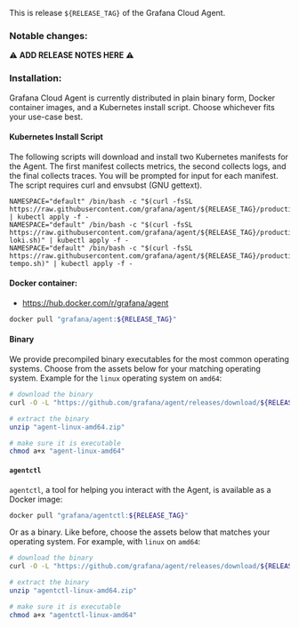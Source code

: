 This is release `${RELEASE_TAG}` of the Grafana Cloud Agent.

### Notable changes:
:warning: **ADD RELEASE NOTES HERE** :warning:


### Installation:
Grafana Cloud Agent is currently distributed in plain binary form, Docker
container images, and a Kubernetes install script. Choose whichever fits your
use-case best.

#### Kubernetes Install Script

The following scripts will download and install two Kubernetes manifests for the
Agent. The first manifest collects metrics, the second collects logs, and the
final collects traces. You will be prompted for input for each manifest. The
script requires curl and envsubst (GNU gettext).

```
NAMESPACE="default" /bin/bash -c "$(curl -fsSL https://raw.githubusercontent.com/grafana/agent/${RELEASE_TAG}/production/kubernetes/install.sh)" | kubectl apply -f -
NAMESPACE="default" /bin/bash -c "$(curl -fsSL https://raw.githubusercontent.com/grafana/agent/${RELEASE_TAG}/production/kubernetes/install-loki.sh)" | kubectl apply -f -
NAMESPACE="default" /bin/bash -c "$(curl -fsSL https://raw.githubusercontent.com/grafana/agent/${RELEASE_TAG}/production/kubernetes/install-tempo.sh)" | kubectl apply -f -
```

#### Docker container:

* https://hub.docker.com/r/grafana/agent

```bash
docker pull "grafana/agent:${RELEASE_TAG}"
```

#### Binary

We provide precompiled binary executables for the most common operating systems.
Choose from the assets below for your matching operating system. Example for the
`linux` operating system on `amd64`:

```bash
# download the binary
curl -O -L "https://github.com/grafana/agent/releases/download/${RELEASE_TAG}/agent-linux-amd64.zip"

# extract the binary
unzip "agent-linux-amd64.zip"

# make sure it is executable
chmod a+x "agent-linux-amd64"
```

#### `agentctl`

`agentctl`, a tool for helping you interact with the Agent,
is available as a Docker image:

```bash
docker pull "grafana/agentctl:${RELEASE_TAG}"
```

Or as a binary. Like before, choose the assets below that matches your
operating system. For example, with `linux` on `amd64`:

```bash
# download the binary
curl -O -L "https://github.com/grafana/agent/releases/download/${RELEASE_TAG}/agentctl-linux-amd64.zip"

# extract the binary
unzip "agentctl-linux-amd64.zip"

# make sure it is executable
chmod a+x "agentctl-linux-amd64"
```

